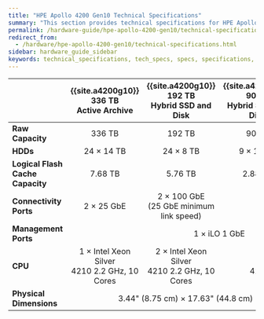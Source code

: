 ```yaml
---
title: "HPE Apollo 4200 Gen10 Technical Specifications"
summary: "This section provides technical specifications for HPE Apollo 4200 Gen10 node types."
permalink: /hardware-guide/hpe-apollo-4200-gen10/technical-specifications.html
redirect_from:
  - /hardware/hpe-apollo-4200-gen10/technical-specifications.html
sidebar: hardware_guide_sidebar
keywords: technical_specifications, tech_specs, specs, specifications, HPE, Apollo_4200_Gen10
---
```


<table>
<thead>
  <tr>
    <th></th>
    <th>{{site.a4200g10}} 336 TB<br>Active Archive</th>
    <th>{{site.a4200g10}} 192 TB<br>Hybrid SSD and Disk</th>
    <th>{{site.a4200g10}} 90 TB<br>Hybrid SSD and Disk</th>
    <th>{{site.a4200g10}} 36 TB<br>Hybrid SSD and Disk</th>
  </tr>
</thead>
<tbody>
  <tr>
    <td><strong>Raw Capacity</strong></td>
    <td style="text-align: center;">336 TB</td>
    <td style="text-align: center;">192 TB</td>
    <td style="text-align: center;">90 TB</td>
    <td style="text-align: center;">36 TB</td>
  </tr>
  <tr>
    <td><strong>HDDs</strong></td>
    <td style="text-align: center;">24 &times; 14 TB</td>
    <td style="text-align: center;">24 &times; 8 TB</td>
    <td style="text-align: center;">9 &times; 10 TB</td>
    <td style="text-align: center;">9 &times; 4 TB</td>
  </tr>
  <tr>
    <td><strong>Logical Flash Cache Capacity</strong></td>
    <td style="text-align: center;">7.68 TB</td>
    <td style="text-align: center;">5.76 TB</td>
    <td style="text-align: center;">2.88 TB</td>
    <td style="text-align: center;">1.44 TB</td>
  </tr>
  <tr>
    <td><strong>Connectivity Ports</strong></td>
    <td style="text-align: center;">2 &times; 25 GbE</td>
    <td style="text-align: center;">2 &times; 100 GbE<br>(25 GbE minimum link speed)</td>
    <td colspan="2" style="text-align: center;">2 &times; 25 GbE<br>or 2 &times; 100 GbE</td>
  </tr>
  <tr>
    <td><strong>Management Ports</strong></td>
    <td colspan="4" style="text-align: center;">1 &times; iLO 1 GbE</td>
  </tr>
  <tr>
    <td><strong>CPU</strong></td>
    <td style="text-align: center;">1 &times; Intel Xeon Silver<br>4210 2.2 GHz, 10 Cores</td>
    <td style="text-align: center;">2 &times; Intel Xeon Silver<br>4210 2.2 GHz, 10 Cores</td>
    <td colspan="2" style="text-align: center;">1 &times; Intel Xeon Silver<br>4210 2.2 GHz, 10 Cores</td>
  </tr>
  <tr>
    <td><strong>Physical Dimensions</strong></td>
    <td colspan="4" style="text-align: center;">3.44" (8.75 cm) &times; 17.63" (44.8 cm) &times; 32" (81.28 cm)</td>
  </tr>
</tbody>
</table>
